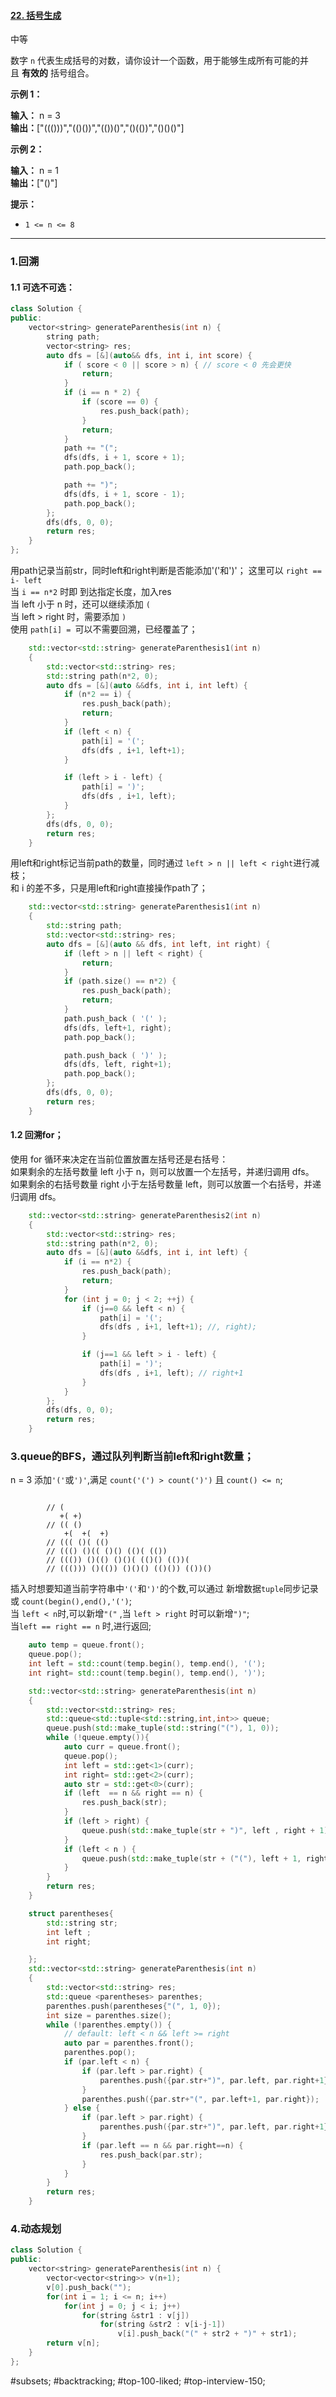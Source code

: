 #### [22. 括号生成](https://leetcode.cn/problems/generate-parentheses/)

中等

数字 `n` 代表生成括号的对数，请你设计一个函数，用于能够生成所有可能的并且 **有效的** 括号组合。

**示例 1：**

**输入：** n = 3  
**输出：**["((()))","(()())","(())()","()(())","()()()"]  

**示例 2：**

**输入：** n = 1  
**输出：**["()"]

**提示：**

- `1 <= n <= 8`
---- ----
### 1.回溯
#### 1.1 可选不可选：

```cpp
class Solution {
public:
    vector<string> generateParenthesis(int n) {
        string path;
        vector<string> res;
        auto dfs = [&](auto&& dfs, int i, int score) {
            if ( score < 0 || score > n) { // score < 0 先会更快
                return;
            }
            if (i == n * 2) {
                if (score == 0) {
                    res.push_back(path);
                }
                return;
            }
            path += "(";
            dfs(dfs, i + 1, score + 1);
            path.pop_back();

            path += ")";
            dfs(dfs, i + 1, score - 1);
            path.pop_back();
        };
        dfs(dfs, 0, 0);
        return res;
    }
};
```
用path记录当前str，同时left和right判断是否能添加'('和')'；
这里可以 `right == i- left`  
当 `i == n*2` 时即 到达指定长度，加入res  
当 left 小于 n 时，还可以继续添加 `(`  
当 left > right 时，需要添加 `)`  
使用 `path[i] = `可以不需要回溯，已经覆盖了；

```cpp
    std::vector<std::string> generateParenthesis1(int n)
    {
        std::vector<std::string> res;
        std::string path(n*2, 0);
        auto dfs = [&](auto &&dfs, int i, int left) {
            if (n*2 == i) {
                res.push_back(path);
                return;
            }
            if (left < n) {
                path[i] = '(';
                dfs(dfs , i+1, left+1);
            }

            if (left > i - left) {
                path[i] = ')';
                dfs(dfs , i+1, left);
            }
        };
        dfs(dfs, 0, 0);
        return res;
    }
```

用left和right标记当前path的数量，同时通过 `left > n || left < right`进行减枝；  
和 i 的差不多，只是用left和right直接操作path了；
```cpp
    std::vector<std::string> generateParenthesis1(int n)
    {
        std::string path;
        std::vector<std::string> res;
        auto dfs = [&](auto && dfs, int left, int right) {
            if (left > n || left < right) {
                return;
            }
            if (path.size() == n*2) {
                res.push_back(path);
                return;
            }
            path.push_back ( '(' );
            dfs(dfs, left+1, right);
            path.pop_back();

            path.push_back ( ')' );
            dfs(dfs, left, right+1);
            path.pop_back();
        };
        dfs(dfs, 0, 0);
        return res;
    }
```
#### 1.2 回溯for；
使用 for 循环来决定在当前位置放置左括号还是右括号：  
如果剩余的左括号数量 left 小于 n，则可以放置一个左括号，并递归调用 dfs。  
如果剩余的右括号数量 right 小于左括号数量 left，则可以放置一个右括号，并递归调用 dfs。
```cpp
    std::vector<std::string> generateParenthesis2(int n)
    {
        std::vector<std::string> res;
        std::string path(n*2, 0);
        auto dfs = [&](auto &&dfs, int i, int left) {
            if (i == n*2) {
                res.push_back(path);
                return;
            }
            for (int j = 0; j < 2; ++j) {
                if (j==0 && left < n) {
                    path[i] = '(';
                    dfs(dfs , i+1, left+1); //, right);
                }

                if (j==1 && left > i - left) {
                    path[i] = ')';
                    dfs(dfs , i+1, left); // right+1
                }
            }
        };
        dfs(dfs, 0, 0);
        return res;
    }
```
### 3.queue的BFS，通过队列判断当前left和right数量；
n = 3
添加`'('`或`')'`,满足 `count('(') > count(')')` 且 `count() <= n`;
```

        // (
           +( +)
        // (( ()
            +(  +(  +)
        // ((( ()( (()
        // ((() ()(( ()() (()( (())
        // ((()) ()(() ()()( (()() (())(
        // ((())) ()(()) ()()() (()()) (())()
```
插入时想要知道当前字符串中`'('`和`')'`的个数,可以通过 新增数据`tuple`同步记录 或 `count(begin(),end(),'(')`;  
当 `left < n`时,可以新增`"("` ,当 `left > right` 时可以新增`")"`;  
当`left == right == n` 时,进行返回;
```cpp
    auto temp = queue.front();
    queue.pop();
    int left = std::count(temp.begin(), temp.end(), '(');
    int right= std::count(temp.begin(), temp.end(), ')');
```

```cpp
    std::vector<std::string> generateParenthesis(int n)
    {
        std::vector<std::string> res;
        std::queue<std::tuple<std::string,int,int>> queue;
        queue.push(std::make_tuple(std::string("("), 1, 0));
        while (!queue.empty()){
            auto curr = queue.front();
            queue.pop();
            int left = std::get<1>(curr);
            int right= std::get<2>(curr);
            auto str = std::get<0>(curr);
            if (left  == n && right == n) {
                res.push_back(str);
            }
            if (left > right) {
                queue.push(std::make_tuple(str + ")", left , right + 1));
            }
            if (left < n ) {
                queue.push(std::make_tuple(str + ("("), left + 1, right));
            }
        }
        return res;
    }
```

```cpp
    struct parentheses{
        std::string str;
        int left ;
        int right;

    };
    std::vector<std::string> generateParenthesis(int n)
    {
        std::vector<std::string> res;
        std::queue <parentheses> parenthes;
        parenthes.push(parentheses{"(", 1, 0});
        int size = parenthes.size();
        while (!parenthes.empty()) {
            // default: left < n && left >= right
            auto par = parenthes.front();
            parenthes.pop();
            if (par.left < n) {
                if (par.left > par.right) {
                    parenthes.push({par.str+")", par.left, par.right+1});
                }
                parenthes.push({par.str+"(", par.left+1, par.right});
            } else {
                if (par.left > par.right) {
                    parenthes.push({par.str+")", par.left, par.right+1});
                }
                if (par.left == n && par.right==n) {
                    res.push_back(par.str);
                }
            }
        }
        return res;
    }
```
### 4.动态规划
```cpp
class Solution {
public:
    vector<string> generateParenthesis(int n) {
        vector<vector<string>> v(n+1);
        v[0].push_back("");
        for(int i = 1; i <= n; i++)
            for(int j = 0; j < i; j++)
                for(string &str1 : v[j])
                    for(string &str2 : v[i-j-1])
                        v[i].push_back("(" + str2 + ")" + str1);
        return v[n];
    }
};
```

#subsets; #backtracking; #top-100-liked; #top-interview-150; 
